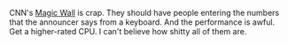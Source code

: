 CNN's <a href="http://scripting.com/images/2020/11/06/magicwall.png">Magic Wall</a> is crap. They should have people entering the numbers that the announcer says from a keyboard. And the performance is awful. Get a higher-rated CPU. I can't believe how shitty all of them are.
